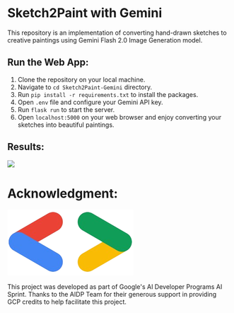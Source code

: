# Sketch2Paint with Gemini
This repository is an implementation of converting hand-drawn sketches to creative paintings using Gemini Flash 2.0 Image Generation model.

## Run the Web App:

1. Clone the repository on your local machine.
2. Navigate to `cd Sketch2Paint-Gemini` directory.
3. Run `pip install -r requirements.txt` to install the packages.
4. Open `.env` file and configure your Gemini API key.
5. Run `flask run` to start the server.
6. Open `localhost:5000` on your web browser and enjoy converting your sketches into beautiful paintings.

## Results:
<img src="https://github.com/NSTiwari/Sketch2Paint-Gemini/blob/main/static/images/sketch2paint.gif"/>

# Acknowledgment:
<img src="https://github.com/NSTiwari/Sketch2Paint-Gemini/blob/main/static/images/dev-logo.png">

This project was developed as part of Google's AI Developer Programs AI Sprint. Thanks to the AIDP Team for their generous support in providing GCP credits to help facilitate this project.
